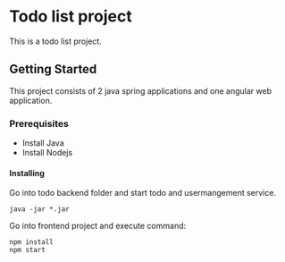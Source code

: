 # Todo list project

This is a todo list project. 

## Getting Started

This project consists of 2 java spring applications and one angular web application.

### Prerequisites

* Install Java
* Install Nodejs

#### Installing

Go into todo backend folder and start todo and usermangement service.
```
java -jar *.jar
```

Go into frontend project and execute command:
```
npm install
npm start
```
